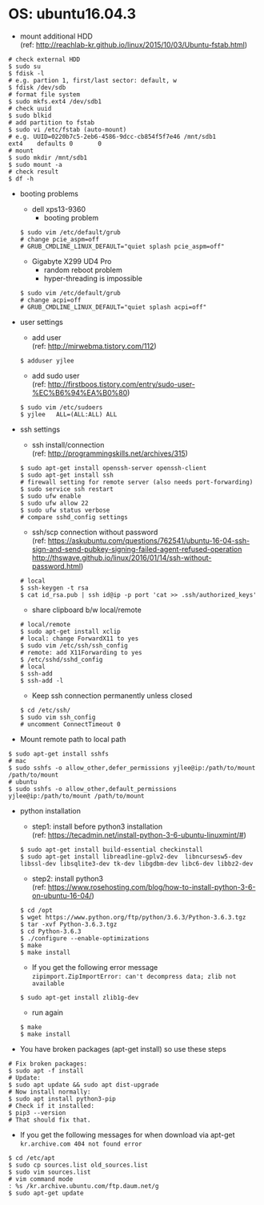 # OS: ubuntu16.04.3

* mount additional HDD  
(ref: http://reachlab-kr.github.io/linux/2015/10/03/Ubuntu-fstab.html)  
```
# check external HDD
$ sudo su
$ fdisk -l
# e.g. partion 1, first/last sector: default, w
$ fdisk /dev/sdb
# format file system
$ sudo mkfs.ext4 /dev/sdb1
# check uuid
$ sudo blkid
# add partition to fstab
$ sudo vi /etc/fstab (auto-mount)
# e.g. UUID=0220b7c5-2eb6-4586-9dcc-cb854f5f7e46 /mnt/sdb1               ext4    defaults 0       0 
# mount
$ sudo mkdir /mnt/sdb1
$ sudo mount -a
# check result
$ df -h
```

* booting problems
    - dell xps13-9360
        - booting problem
    ```
    $ sudo vim /etc/default/grub
    # change pcie_aspm=off
    # GRUB_CMDLINE_LINUX_DEFAULT="quiet splash pcie_aspm=off"
    ```
    - Gigabyte X299 UD4 Pro
        - random reboot problem
        - hyper-threading is impossible
    ```
    $ sudo vim /etc/default/grub
    # change acpi=off
    # GRUB_CMDLINE_LINUX_DEFAULT="quiet splash acpi=off"
    ```

* user settings  
    - add user  
    (ref: http://mirwebma.tistory.com/112)  
    ```
    $ adduser yjlee
    ```

    - add sudo user  
    (ref: http://firstboos.tistory.com/entry/sudo-user-%EC%B6%94%EA%B0%80)  
    ```
    $ sudo vim /etc/sudoers
    $ yjlee   ALL=(ALL:ALL) ALL
    ```

* ssh settings  
    - ssh install/connection  
    (ref: http://programmingskills.net/archives/315)
    ```
    $ sudo apt-get install openssh-server openssh-client
    $ sudo apt-get install ssh
    # firewall setting for remote server (also needs port-forwarding)
    $ sudo service ssh restart
    $ sudo ufw enable
    $ sudo ufw allow 22
    $ sudo ufw status verbose
    # compare sshd_config settings
    ```

    - ssh/scp connection without password  
    (ref: https://askubuntu.com/questions/762541/ubuntu-16-04-ssh-sign-and-send-pubkey-signing-failed-agent-refused-operation  
          http://thswave.github.io/linux/2016/01/14/ssh-without-password.html)  
    ```
    # local
    $ ssh-keygen -t rsa
    $ cat id_rsa.pub | ssh id@ip -p port 'cat >> .ssh/authorized_keys'
    ```

    - share clipboard b/w local/remote
    ```
    # local/remote
    $ sudo apt-get install xclip
    # local: change ForwardX11 to yes
    $ sudo vim /etc/ssh/ssh_config
    # remote: add X11Forwarding to yes
    $ /etc/sshd/sshd_config
    # local
    $ ssh-add
    $ ssh-add -l
    ```

    - Keep ssh connection permanently unless closed
    ```
    $ cd /etc/ssh/
    $ sudo vim ssh_config
    # uncomment ConnectTimeout 0
    ```


* Mount remote path to local path
```
$ sudo apt-get install sshfs
# mac
$ sudo sshfs -o allow_other,defer_permissions yjlee@ip:/path/to/mount /path/to/mount
# ubuntu
$ sudo sshfs -o allow_other,default_permissions yjlee@ip:/path/to/mount /path/to/mount
```

* python installation 
    - step1: install before python3 installation  
    (ref: https://tecadmin.net/install-python-3-6-ubuntu-linuxmint/#)
    ```
    $ sudo apt-get install build-essential checkinstall
    $ sudo apt-get install libreadline-gplv2-dev  libncursesw5-dev libssl-dev libsqlite3-dev tk-dev libgdbm-dev libc6-dev libbz2-dev
    ```
    - step2: install python3  
    (ref: https://www.rosehosting.com/blog/how-to-install-python-3-6-on-ubuntu-16-04/)  
    ```
    $ cd /opt
    $ wget https://www.python.org/ftp/python/3.6.3/Python-3.6.3.tgz
    $ tar -xvf Python-3.6.3.tgz
    $ cd Python-3.6.3
    $ ./configure --enable-optimizations
    $ make
    $ make install
    ```
    - If you get the following error message  
    `zipimport.ZipImportError: can't decompress data; zlib not available`
    ```
    $ sudo apt-get install zlib1g-dev
    ```
    - run again
    ```
    $ make
    $ make install
    ```

* You have broken packages (apt-get install) so use these steps  
``` 
# Fix broken packages:
$ sudo apt -f install
# Update:
$ sudo apt update && sudo apt dist-upgrade
# Now install normally:
$ sudo apt install python3-pip
# Check if it installed:
$ pip3 --version
# That should fix that.
```

* If you get the following messages for when download via apt-get   
`kr.archive.com 404 not found error`  
```
$ cd /etc/apt
$ sudo cp sources.list old_sources.list
$ sudo vim sources.list
# vim command mode
: %s /kr.archive.ubuntu.com/ftp.daum.net/g
$ sudo apt-get update
```
